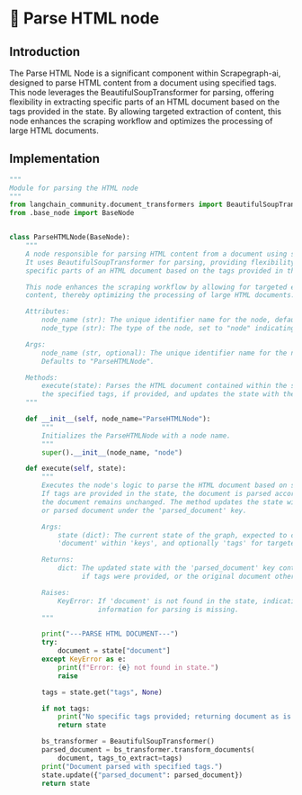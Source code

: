 # 🦅 Parse HTML node

## Introduction

The Parse HTML Node is a significant component within Scrapegraph-ai, designed to parse HTML content from a document using specified tags. This node leverages the BeautifulSoupTransformer for parsing, offering flexibility in extracting specific parts of an HTML document based on the tags provided in the state. By allowing targeted extraction of content, this node enhances the scraping workflow and optimizes the processing of large HTML documents.
## Implementation
```python
"""
Module for parsing the HTML node
"""
from langchain_community.document_transformers import BeautifulSoupTransformer
from .base_node import BaseNode


class ParseHTMLNode(BaseNode):
    """
    A node responsible for parsing HTML content from a document using specified tags. 
    It uses BeautifulSoupTransformer for parsing, providing flexibility in extracting
    specific parts of an HTML document based on the tags provided in the state.

    This node enhances the scraping workflow by allowing for targeted extraction of 
    content, thereby optimizing the processing of large HTML documents.

    Attributes:
        node_name (str): The unique identifier name for the node, defaulting to "ParseHTMLNode".
        node_type (str): The type of the node, set to "node" indicating a standard operational node.

    Args:
        node_name (str, optional): The unique identifier name for the node. 
        Defaults to "ParseHTMLNode".

    Methods:
        execute(state): Parses the HTML document contained within the state using 
        the specified tags, if provided, and updates the state with the parsed content.
    """

    def __init__(self, node_name="ParseHTMLNode"):
        """
        Initializes the ParseHTMLNode with a node name.
        """
        super().__init__(node_name, "node")

    def execute(self, state):
        """
        Executes the node's logic to parse the HTML document based on specified tags. 
        If tags are provided in the state, the document is parsed accordingly; otherwise, 
        the document remains unchanged. The method updates the state with either the original 
        or parsed document under the 'parsed_document' key.

        Args:
            state (dict): The current state of the graph, expected to contain 
            'document' within 'keys', and optionally 'tags' for targeted parsing.

        Returns:
            dict: The updated state with the 'parsed_document' key containing the parsed content,
                  if tags were provided, or the original document otherwise.

        Raises:
            KeyError: If 'document' is not found in the state, indicating that the necessary 
                      information for parsing is missing.
        """

        print("---PARSE HTML DOCUMENT---")
        try:
            document = state["document"]
        except KeyError as e:
            print(f"Error: {e} not found in state.")
            raise

        tags = state.get("tags", None)

        if not tags:
            print("No specific tags provided; returning document as is.")
            return state

        bs_transformer = BeautifulSoupTransformer()
        parsed_document = bs_transformer.transform_documents(
            document, tags_to_extract=tags)
        print("Document parsed with specified tags.")
        state.update({"parsed_document": parsed_document})
        return state
```